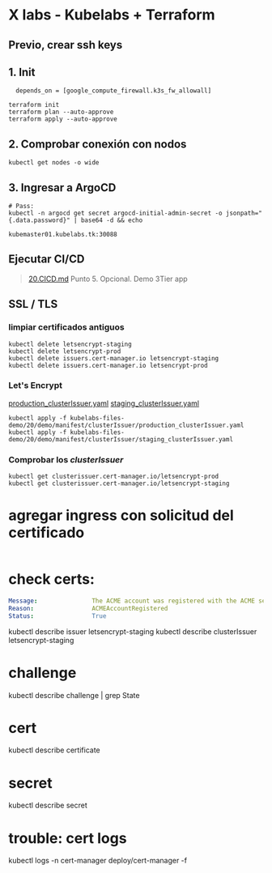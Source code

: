 # X labs - Kubelabs + Terraform <!-- omit in TOC -->

## Previo, crear ssh keys <!-- omit in TOC -->

## 1. Init
```vim
  depends_on = [google_compute_firewall.k3s_fw_allowall]

terraform init
terraform plan --auto-approve
terraform apply --auto-approve
```

## 2. Comprobar conexión con nodos
```vim
kubectl get nodes -o wide
```

## 3. Ingresar a ArgoCD

```vim
# Pass:
kubectl -n argocd get secret argocd-initial-admin-secret -o jsonpath="{.data.password}" | base64 -d && echo

kubemaster01.kubelabs.tk:30088
```

## Ejecutar CI/CD
> [20.CICD.md](./../../20.CICD.md)
> Punto 5. Opcional. Demo 3Tier app

## SSL / TLS

### limpiar certificados antiguos
```vim
kubectl delete letsencrypt-staging
kubectl delete letsencrypt-prod
kubectl delete issuers.cert-manager.io letsencrypt-staging
kubectl delete issuers.cert-manager.io letsencrypt-prod
```

### Let's Encrypt
[production_clusterIssuer.yaml](../../kubelabs-files-demo/20/demo/manifest/clusterIssuer/production_clusterIssuer.yaml)
[staging_clusterIssuer.yaml](../../kubelabs-files-demo/20/demo/manifest/clusterIssuer/staging_clusterIssuer.yaml)
```vim
kubectl apply -f kubelabs-files-demo/20/demo/manifest/clusterIssuer/production_clusterIssuer.yaml
kubectl apply -f kubelabs-files-demo/20/demo/manifest/clusterIssuer/staging_clusterIssuer.yaml
```
### Comprobar los ***clusterIssuer***
```vim
kubectl get clusterissuer.cert-manager.io/letsencrypt-prod
kubectl get clusterissuer.cert-manager.io/letsencrypt-staging
```

# agregar ingress con solicitud del certificado
```vim
```



# check certs:
```yaml
Message:               The ACME account was registered with the ACME server
Reason:                ACMEAccountRegistered
Status:                True
```
kubectl describe issuer letsencrypt-staging
kubectl describe clusterIssuer letsencrypt-staging
# challenge
kubectl describe challenge | grep State
# cert
kubectl describe certificate
# secret
kubectl describe secret <secretName>
#  trouble: cert logs
kubectl logs -n cert-manager deploy/cert-manager -f



